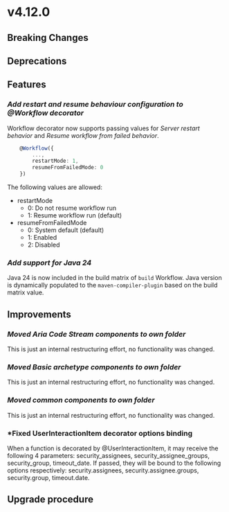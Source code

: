 # v4.12.0

## Breaking Changes


## Deprecations



## Features

### *Add restart and resume behaviour configuration to @Workflow decorator*

Workflow decorator now supports passing values for *Server restart behavior* and *Resume workflow from failed behavior*.

```typescript
    @Workflow({
        ...,
        restartMode: 1,
        resumeFromFailedMode: 0
    })
```

The following values are allowed:
- restartMode
  - 0: Do not resume workflow run
  - 1: Resume workflow run (default)
- resumeFromFailedMode
  - 0: System default (default)
  - 1: Enabled
  - 2: Disabled



### *Add support for Java 24*
Java 24 is now included in the build matrix of `build` Workflow. Java version is dynamically populated to the `maven-compiler-plugin` based on the build matrix value.

## Improvements


### *Moved Aria Code Stream components to own folder*

This is just an internal restructuring effort, no functionality was changed.

### *Moved Basic archetype components to own folder*

This is just an internal restructuring effort, no functionality was changed.

### *Moved common components to own folder*

This is just an internal restructuring effort, no functionality was changed.

### *Fixed UserInteractionItem decorator options binding

When a function is decorated by @UserInteractionItem, it may receive the following 4 parameters:
security_assignees, security_assignee_groups, security_group, timeout_date.
If passed, they will be bound to the following options respectively:
security.assignees, security.assignee.groups, security.group, timeout.date.


## Upgrade procedure

